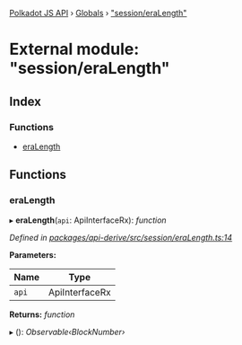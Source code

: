 [Polkadot JS API](../README.md) › [Globals](../globals.md) › ["session/eraLength"](_session_eralength_.md)

# External module: "session/eraLength"

## Index

### Functions

* [eraLength](_session_eralength_.md#eralength)

## Functions

###  eraLength

▸ **eraLength**(`api`: ApiInterfaceRx): *function*

*Defined in [packages/api-derive/src/session/eraLength.ts:14](https://github.com/polkadot-js/api/blob/ad2b1abdc9/packages/api-derive/src/session/eraLength.ts#L14)*

**Parameters:**

Name | Type |
------ | ------ |
`api` | ApiInterfaceRx |

**Returns:** *function*

▸ (): *Observable‹BlockNumber›*
